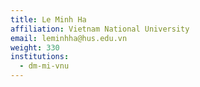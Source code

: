 ```yaml
---
title: Le Minh Ha
affiliation: Vietnam National University
email: leminhha@hus.edu.vn
weight: 330
institutions:
  - dm-mi-vnu
---
```


